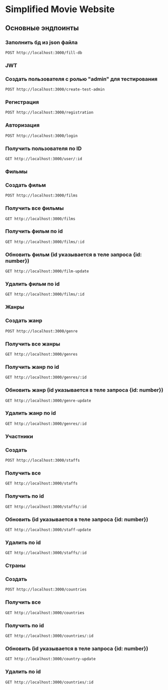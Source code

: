 # Simplified Movie Website

## Основные эндпоинты

### Заполнить бд из json файла

```
POST http://localhost:3000/fill-db

```

### JWT

### Создать пользователя с ролью "admin" для тестирования

```
POST http://localhost:3000/create-test-admin
```

### Регистрация

```
POST http://localhost:3000/registration
```

### Авторизация

```
POST http://localhost:3000/login
```

### Получить пользователя по ID

```
GET http://localhost:3000/user/:id
```

### Фильмы

### Создать фильм

```
POST http://localhost:3000/films

```

### Получить все фильмы

```
GET http://localhost:3000/films

```

### Получить фильм по id

```
GET http://localhost:3000/films/:id

```

### Обновить фильм (id указывается в теле запроса {id: number})

```
GET http://localhost:3000/film-update

```

### Удалить фильм по id

```
GET http://localhost:3000/films/:id

```

### Жанры

### Создать жанр 

```
POST http://localhost:3000/genre

```

### Получить все жанры

```
GET http://localhost:3000/genres

```

### Получить жанр по id

```
GET http://localhost:3000/genres/:id

```

### Обновить жанр (id указывается в теле запроса {id: number})

```
GET http://localhost:3000/genre-update

```

### Удалить жанр по id

```
GET http://localhost:3000/genres/:id

```

### Участники

### Создать

```
POST http://localhost:3000/staffs

```

### Получить все

```
GET http://localhost:3000/staffs

```

### Получить по id

```
GET http://localhost:3000/staffs/:id

```

### Обновить (id указывается в теле запроса {id: number})

```
GET http://localhost:3000/staff-update

```

### Удалить по id

```
GET http://localhost:3000/staffs/:id

```

### Страны

### Создать

```
POST http://localhost:3000/countries

```

### Получить все

```
GET http://localhost:3000/countries

```

### Получить по id

```
GET http://localhost:3000/countries/:id

```

### Обновить (id указывается в теле запроса {id: number})

```
GET http://localhost:3000/country-update

```

### Удалить по id

```
GET http://localhost:3000/countries/:id

```
